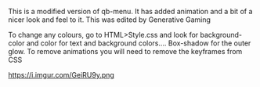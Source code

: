 This is a modified version of qb-menu. It has added animation and a bit of a nicer look and feel to it. 
This was edited by Generative Gaming

To change any colours, go to HTML>Style.css and look for background-color and color for text and background colors.... Box-shadow for the outer glow. 
To remove animations you will need to remove the keyframes from CSS

https://i.imgur.com/GeiRU9y.png
